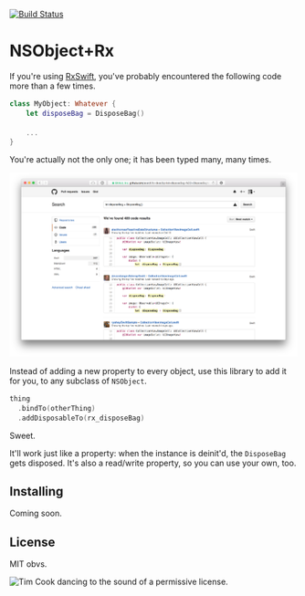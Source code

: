 [![Build Status](https://travis-ci.org/ashfurrow/NSObject-Rx.svg)](https://travis-ci.org/ashfurrow/NSObject-Rx)

NSObject+Rx
===========

If you're using [RxSwift](https://github.com/ReactiveX/RxSwift), you've probably encountered the following code more than a few times.

```swift
class MyObject: Whatever {
	let disposeBag = DisposeBag()

	...
}
```

You're actually not the only one; it has been typed many, many times.

![Search screenshot showing many, many results.](assets/screenshot.png)

Instead of adding a new property to every object, use this library to add it for you, to any subclass of `NSObject`. 

```swift
thing
  .bindTo(otherThing)
  .addDisposableTo(rx_disposeBag)
```

Sweet.

It'll work just like a property: when the instance is deinit'd, the `DisposeBag` gets disposed. It's also a read/write property, so you can use your own, too.

Installing
----------

Coming soon.

License
-------

MIT obvs.

![Tim Cook dancing to the sound of a permissive license.](http://i.imgur.com/mONiWzj.gif)
